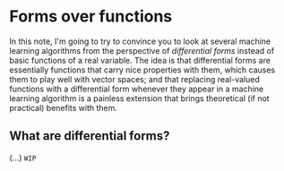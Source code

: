Forms over functions
====================
In this note, I'm going to try to convince you to look at several machine learning algorithms from the perspective of _differential forms_ instead of basic functions of a real variable. The idea is that differential forms are essentially functions that carry nice properties with them, which causes them to play well with vector spaces; and that replacing real-valued functions with a differential form whenever they appear in a machine learning algorithm is a painless extension that brings theoretical (if not practical) benefits with them.

What are differential forms?
----------------------------
(...) `WIP`